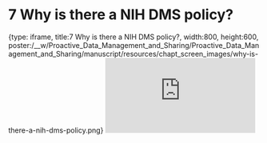 # 7 Why is there a NIH DMS policy?
 
{type: iframe, title:7 Why is there a NIH DMS policy?, width:800, height:600, poster:/__w/Proactive_Data_Management_and_Sharing/Proactive_Data_Management_and_Sharing/manuscript/resources/chapt_screen_images/why-is-there-a-nih-dms-policy.png}
![](http://hutchdatascience.org/Proactive_Data_Management_and_Sharing/why-is-there-a-nih-dms-policy.html)
 

 
